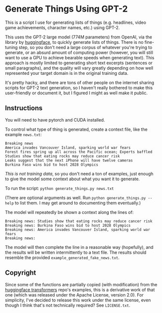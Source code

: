# Generate Things Using GPT-2

This is a script I use for generating lists of things (e.g. headlines, video
game achievements, character names, etc.) using GPT-2. 

This uses the GPT-2 large model (774M parameters) from OpenAI, via the
library by [huggingface](https://github.com/huggingface/transformers),
to quickly generate lists of things.  There is no fine-tuning step, so you
don't need a large corpus of whatever you're trying to generate, or an absurd
amount of computing power (however, you will still want to use a GPU to achieve
bearable speeds when generating text).  This approach
is mostly limited to generating short text excerpts
(sentences or small paragraphs), and the
quality will vary greatly depending on how well represented your target
domain is in the original training data.

It's pretty hacky, and there are tons of other people on the internet sharing
scripts for GPT-2 text generation, so I haven't really bothered to
make this user-friendly or document it, but I figured I might as well make
it public.

## Instructions
You will need to have pytorch and CUDA installed.

To control what type of thing is generated, create a context file, like
the example `news.txt`:
```
Breaking news
America invades Vancouver Island, sparking world war fears
Forest fires spring up all across the Pacific ocean; Experts baffled
Studies show that eating rocks may reduce cancer risk
Leaks suggest that the next iPhone will have twelve cameras
Burkina Faso wins bid to host 2028 Olympics
```

*This is not training data*, so you don't need a ton of examples, just enough
to give the model some context about what you want it to generate.

To run the script:
`python generate_things.py news.txt`

(There are optional arguments as well.  Run `python generate_things.py --help` to list them.  I may get around to documenting them eventually.)

The model will repeatedly be shown a context along the lines of:
```
Breaking news: Studies show that eating rocks may reduce cancer risk
Breaking news: Burkina Faso wins bid to host 2028 Olympics
Breaking news: America invades Vancouver Island, sparking world war fears
Breaking news: 
```

The model will then complete the line in a reasonable way (hopefully), and
the results will be written intermittently to a text file.  The results should
resemble the provided `example_generated_fake_news.txt`.

## Copyright
Since some of the functions are partially copied (with modification) from the
[huggingface transformers](https://github.com/huggingface) repo's examples,
this is a derivative work of
that one (which was released under the Apache License, version 2.0).
For simplicity, I've decided to release this work under the same license,
even though I think that's not technically required?
See `LICENSE.txt`.
